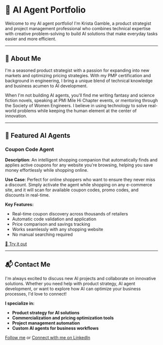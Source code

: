 # 🧠 AI Agent Portfolio

Welcome to my AI agent portfolio! I'm Krista Gamble, a product strategist and project management professional who combines technical expertise with creative problem-solving to build AI solutions that make everyday tasks easier and more efficient.

---

## 👋 About Me

I'm a seasoned product strategist with a passion for expanding into new markets and optimizing pricing strategies. With my PMP certification and background in engineering, I bring a unique blend of technical knowledge and business acumen to AI development.

When I'm not building AI agents, you'll find me writing fantasy and science fiction novels, speaking at PMI Mile Hi Chapter events, or mentoring through the Society of Women Engineers. I believe in using technology to solve real-world problems while keeping the human element at the center of innovation.

---

## 🚀 Featured AI Agents

### Coupon Code Agent  
**Description**: An intelligent shopping companion that automatically finds and applies active coupons for any website you're browsing, helping you save money effortlessly while shopping online.

**Use Case**: Perfect for online shoppers who want to ensure they never miss a discount. Simply activate the agent while shopping on any e-commerce site, and it will scan for available coupon codes, promo codes, and discounts in real-time.

**Key Features:**
- Real-time coupon discovery across thousands of retailers
- Automatic code validation and application
- Price comparison and savings tracking
- Works seamlessly with any shopping website
- No manual searching required

[🔗 Try it out](https://app.mindstudio.ai/agents/coupon-code-agent-c3219ba6/remix)

---

## 📬 Contact Me

I'm always excited to discuss new AI projects and collaborate on innovative solutions. Whether you need help with product strategy, AI agent development, or want to explore how AI can optimize your business processes, I'd love to connect!

**I specialize in:**
- **Product strategy for AI solutions**
- **Commercialization and pricing optimization tools**
- **Project management automation**
- **Custom AI agents for business workflows**

[Follow me](https://www.kmhasling.com) or [Connect with me on LinkedIn](https://www.linkedin.com/in/khasling)
